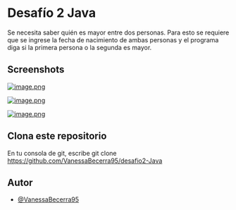 # Desafío 2 Java

Se necesita saber quién es mayor entre dos personas. 
Para esto se requiere que se ingrese la fecha de nacimiento de ambas personas y el programa diga si la primera persona o la segunda es mayor.


## Screenshots

[![image.png](https://i.postimg.cc/3wT6khDH/image.png)](https://postimg.cc/dh5nfzBW)

[![image.png](https://i.postimg.cc/Yq7y16zh/image.png)](https://postimg.cc/5jP3JFGV)

[![image.png](https://i.postimg.cc/mkBNFwW4/image.png)](https://postimg.cc/phcnwKdc)
## Clona este repositorio

En tu consola de git, escribe git clone  https://github.com/VanessaBecerra95/desafio2-Java


## Autor 

- [@VanessaBecerra95](https://github.com/VanessaBecerra95)

